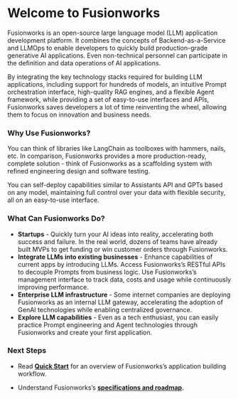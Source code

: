 # Welcome to Fusionworks

Fusionworks is an open-source large language model (LLM) application development platform. It combines the concepts of Backend-as-a-Service and LLMOps to enable developers to quickly build production-grade generative AI applications. Even non-technical personnel can participate in the definition and data operations of AI applications.

By integrating the key technology stacks required for building LLM applications, including support for hundreds of models, an intuitive Prompt orchestration interface, high-quality RAG engines, and a flexible Agent framework, while providing a set of easy-to-use interfaces and APIs, Fusionworks saves developers a lot of time reinventing the wheel, allowing them to focus on innovation and business needs.

### Why Use Fusionworks?

You can think of libraries like LangChain as toolboxes with hammers, nails, etc. In comparison, Fusionworks provides a more production-ready, complete solution - think of Fusionworks as a scaffolding system with refined engineering design and software testing.

<!-- Importantly, Fusionworks is **open source**, co-created by a professional full-time team and community.  -->
You can self-deploy capabilities similar to Assistants API and GPTs based on any model, maintaining full control over your data with flexible security, all on an easy-to-use interface.

<!-- > Our community users summarize their evaluation of Fusionworks's products as simple, restrained, and rapid iteration.
>
> \- Lu Yu, Fusionworks.AI CEO -->

<!-- We hope the above information and this guide can help you understand this product. We believe Fusionworks is made for you. -->

### What Can Fusionworks Do?

<!-- {% hint style="info" %}
The name Fusionworks comes from Define + Modify, referring to defining and continuously improving your AI applications. It's made for you.
{% endhint %} -->

* **Startups** - Quickly turn your AI ideas into reality, accelerating both success and failure. In the real world, dozens of teams have already built MVPs to get funding or win customer orders through Fusionworks.
* **Integrate LLMs into existing businesses** - Enhance capabilities of current apps by introducing LLMs. Access Fusionworks’s RESTful APIs to decouple Prompts from business logic. Use Fusionworks’s management interface to track data, costs and usage while continuously improving performance.
* **Enterprise LLM infrastructure** - Some internet companies are deploying Fusionworks as an internal LLM gateway, accelerating the adoption of GenAI technologies while enabling centralized governance.
* **Explore LLM capabilities** - Even as a tech enthusiast, you can easily practice Prompt engineering and Agent technologies through Fusionworks and create your first application. 

### Next Steps

* Read [**Quick Start**](https://docs.fusionworks.ai/application/creating-an-application) for an overview of Fusionworks’s application building workflow.
<!-- * Learn how to [**self-deploy Fusionworks** ](https://docs.fusionworks.ai/getting-started/install-self-hosted)to your servers and [**integrate open source models**](https://docs.fusionworks.ai/advanced/model-configuration)**.** -->
* Understand Fusionworks’s [**specifications and roadmap**](getting-started/readme/features-and-specifications.md)**.**
<!-- * [**Star us on GitHub**](https://github.com/langgenius/fusionworks) and read our **Contributor Guidelines.** -->
